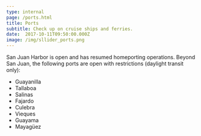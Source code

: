 ```yaml
---
type: internal
page: /ports.html
title: Ports
subtitle: Check up on cruise ships and ferries.
date:  2017-10-11T09:50:00.000Z
image: /img/sllider_ports.png
---
```

San Juan Harbor is open and has resumed homeporting operations. Beyond San Juan, the following ports are open with restrictions (daylight transit only):

* Guayanilla
* Tallaboa
* Salinas
* Fajardo
* Culebra
* Vieques
* Guayama
* Mayagüez

